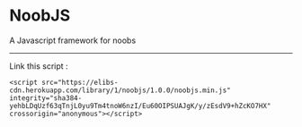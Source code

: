 # NoobJS
A Javascript framework for noobs

----------

Link this script :
```
<script src="https://elibs-cdn.herokuapp.com/library/1/noobjs/1.0.0/noobjs.min.js" integrity="sha384-yehbLDqUzf63qTnjL0yu9Tm4tnoW6nzI/Eu60OIPSUAJgK/y/zEsdV9+hZcKO7HX" crossorigin="anonymous"></script>
```

